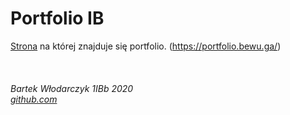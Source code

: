 # Portfolio IB

[Strona](https://portfolio.bewu.ga/) na której znajduje się portfolio. (https://portfolio.bewu.ga/)

<br/>


###### Bartek Włodarczyk 1IBb 2020 <br/> [github.com](https://github.com/bewu-ib/portfolio)
